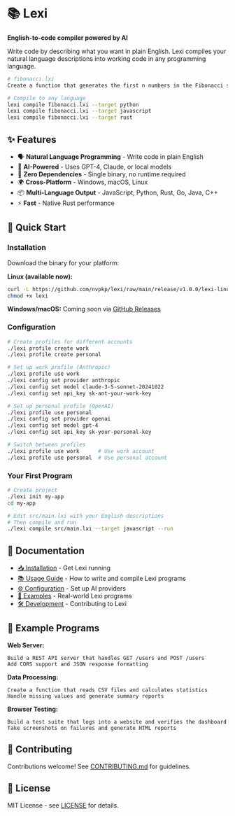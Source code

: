 # 📚 Lexi

**English-to-code compiler powered by AI**

Write code by describing what you want in plain English. Lexi compiles your natural language descriptions into working code in any programming language.

```bash
# fibonacci.lxi
Create a function that generates the first n numbers in the Fibonacci sequence

# Compile to any language
lexi compile fibonacci.lxi --target python
lexi compile fibonacci.lxi --target javascript  
lexi compile fibonacci.lxi --target rust
```

## ✨ Features

- 🗣️ **Natural Language Programming** - Write code in plain English
- 🤖 **AI-Powered** - Uses GPT-4, Claude, or local models
- 🚀 **Zero Dependencies** - Single binary, no runtime required
- 🌍 **Cross-Platform** - Windows, macOS, Linux
- 📦 **Multi-Language Output** - JavaScript, Python, Rust, Go, Java, C++
- ⚡ **Fast** - Native Rust performance

## 🚀 Quick Start

### Installation

Download the binary for your platform:

**Linux (available now):**
```bash
curl -L https://github.com/nvpkp/lexi/raw/main/release/v1.0.0/lexi-linux -o lexi
chmod +x lexi
```

**Windows/macOS:** Coming soon via [GitHub Releases](https://github.com/nvpkp/lexi/releases)

### Configuration

```bash
# Create profiles for different accounts
./lexi profile create work
./lexi profile create personal

# Set up work profile (Anthropic)
./lexi profile use work
./lexi config set provider anthropic
./lexi config set model claude-3-5-sonnet-20241022
./lexi config set api_key sk-ant-your-work-key

# Set up personal profile (OpenAI)
./lexi profile use personal
./lexi config set provider openai
./lexi config set model gpt-4
./lexi config set api_key sk-your-personal-key

# Switch between profiles
./lexi profile use work      # Use work account
./lexi profile use personal  # Use personal account
```

### Your First Program

```bash
# Create project
./lexi init my-app
cd my-app

# Edit src/main.lxi with your English descriptions
# Then compile and run
./lexi compile src/main.lxi --target javascript --run
```

## 📖 Documentation

- [📥 Installation](docs/installation.md) - Get Lexi running
- [📚 Usage Guide](docs/usage.md) - How to write and compile Lexi programs  
- [⚙️ Configuration](docs/configuration.md) - Set up AI providers
- [🎯 Examples](docs/examples.md) - Real-world Lexi programs
- [🛠️ Development](docs/development.md) - Contributing to Lexi

## 🎯 Example Programs

**Web Server:**
```
Build a REST API server that handles GET /users and POST /users
Add CORS support and JSON response formatting
```

**Data Processing:**
```
Create a function that reads CSV files and calculates statistics
Handle missing values and generate summary reports
```

**Browser Testing:**
```
Build a test suite that logs into a website and verifies the dashboard
Take screenshots on failures and generate HTML reports
```

## 🤝 Contributing

Contributions welcome! See [CONTRIBUTING.md](CONTRIBUTING.md) for guidelines.

## 📄 License

MIT License - see [LICENSE](LICENSE) for details.